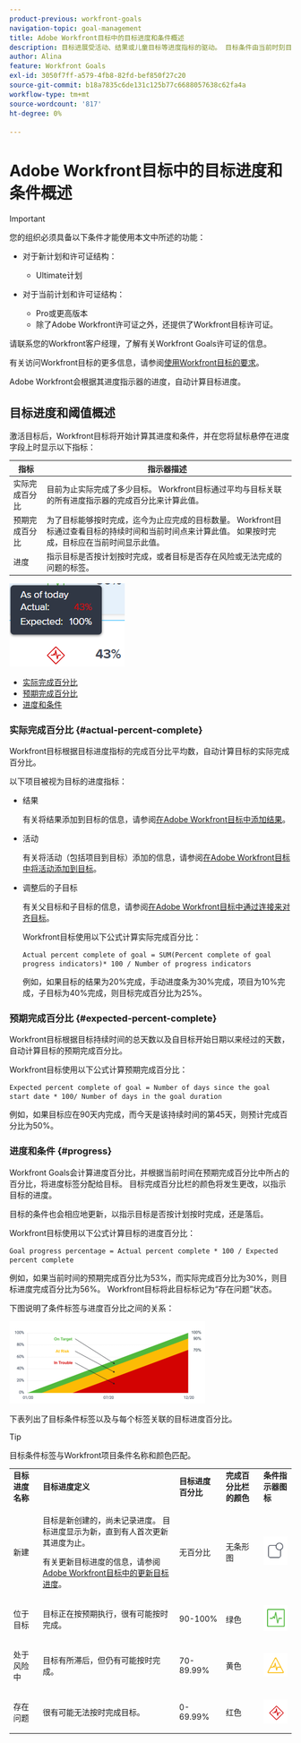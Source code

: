 ```yaml
---
product-previous: workfront-goals
navigation-topic: goal-management
title: Adobe Workfront目标中的目标进度和条件概述
description: 目标进展受活动、结果或儿童目标等进度指标的驱动。 目标条件由当前时刻目标的进度确定。
author: Alina
feature: Workfront Goals
exl-id: 3050f7ff-a579-4fb8-82fd-bef850f27c20
source-git-commit: b18a7835c6de131c125b77c6688057638c62fa4a
workflow-type: tm+mt
source-wordcount: '817'
ht-degree: 0%

---
```


# Adobe Workfront目标中的目标进度和条件概述

<!--Audited for P&P only: 4/2025-->

>[!IMPORTANT]
>
>您的组织必须具备以下条件才能使用本文中所述的功能：
>
>
>* 对于新计划和许可证结构：
>
>   * Ultimate计划
>    
>* 对于当前计划和许可证结构：
>
>   * Pro或更高版本
>   * 除了Adobe Workfront许可证之外，还提供了Workfront目标许可证。
>
> 请联系您的Workfront客户经理，了解有关Workfront Goals许可证的信息。
>
>有关访问Workfront目标的更多信息，请参阅[使用Workfront目标的要求](../../workfront-goals/goal-management/access-needed-for-wf-goals.md)。

Adobe Workfront会根据其进度指示器的进度，自动计算目标进度。

## 目标进度和阈值概述

激活目标后，Workfront目标将开始计算其进度和条件，并在您将鼠标悬停在进度字段上时显示以下指标：

| 指标 | 指示器描述 |
|---|---|
| 实际完成百分比 | 目前为止实际完成了多少目标。 Workfront目标通过平均与目标关联的所有进度指示器的完成百分比来计算此值。 |
| 预期完成百分比 | 为了目标能够按时完成，迄今为止应完成的目标数量。 Workfront目标通过查看目标的持续时间和当前时间点来计算此值。 如果按时完成，目标应在当前时间显示此值。 |
| 进度 | 指示目标是否按计划按时完成，或者目标是否存在风险或无法完成的问题的标签。 |

![存在问题](assets/in-trouble-goal-progress-expanded.png)

<!--drafted for the redesign: replace the screen shot above with the redesigned one which is white, not black-->

* [实际完成百分比](#actual-percent-complete)
* [预期完成百分比](#expected-percent-complete)
* [进度和条件](#progress)

### 实际完成百分比 {#actual-percent-complete}

Workfront目标根据目标进度指标的完成百分比平均数，自动计算目标的实际完成百分比。

以下项目被视为目标的进度指标：

* 结果

  有关将结果添加到目标的信息，请参阅[在Adobe Workfront目标中添加结果](../../workfront-goals/results-and-activities/add-results-to-goals.md)。

* 活动

  有关将活动（包括项目到目标）添加的信息，请参阅[在Adobe Workfront目标中将活动添加到目标](../../workfront-goals/results-and-activities/add-activities-to-goals.md)。

* 调整后的子目标

  有关父目标和子目标的信息，请参阅[在Adobe Workfront目标中通过连接来对齐目标](../../workfront-goals/goal-alignment/align-goals-by-connecting-them.md)。

  Workfront目标使用以下公式计算实际完成百分比：

  ```
  Actual percent complete of goal = SUM(Percent complete of goal progress indicators)* 100 / Number of progress indicators
  ```

  例如，如果目标的结果为20%完成，手动进度条为30%完成，项目为10%完成，子目标为40%完成，则目标完成百分比为25%。

### 预期完成百分比 {#expected-percent-complete}

Workfront目标根据目标持续时间的总天数以及自目标开始日期以来经过的天数，自动计算目标的预期完成百分比。

Workfront目标使用以下公式计算预期完成百分比：

```
Expected percent complete of goal = Number of days since the goal start date * 100/ Number of days in the goal duration
```

例如，如果目标应在90天内完成，而今天是该持续时间的第45天，则预计完成百分比为50%。

### 进度和条件 {#progress}

Workfront Goals会计算进度百分比，并根据当前时间在预期完成百分比中所占的百分比，将进度标签分配给目标。 目标完成百分比栏的颜色将发生更改，以指示目标的进度。

目标的条件也会相应地更新，以指示目标是否按计划按时完成，还是落后。

Workfront目标使用以下公式计算目标的进度百分比：

```
Goal progress percentage = Actual percent complete * 100 / Expected percent complete
```

例如，如果当前时间的预期完成百分比为53%，而实际完成百分比为30%，则目标进度完成百分比为56%。 Workfront目标将此目标标记为“存在问题”状态。

下图说明了条件标签与进度百分比之间的关系：

![已绘制进度状态标签图表](assets/progress-status-labels-charted-after-match-with-project-condition-350x147.png)

下表列出了目标条件标签以及与每个标签关联的目标进度百分比。

>[!TIP]
>
>目标条件标签与Workfront项目条件名称和颜色匹配。

<table style="table-layout:auto"> 
 <col> 
 <col> 
 <col> 
 <col> 
 <tbody> 
  <tr> 
   <td><b>目标进度名称</b></td> 
   <td><b>目标进度定义</b></td> 
   <td><b>目标进度百分比</b></td> 
   <td><b>完成百分比栏的颜色</b></td> 
   <td><b>条件指示器图标</b></td> 
  </tr> 
  <tr> 
   <td>新建</td> 
   <td> <p>目标是新创建的，尚未记录进度。 目标进度显示为新，直到有人首次更新其进度为止。 </p> <p>有关更新目标进度的信息，请参阅<a href="../../workfront-goals/goal-review-and-workfront-goals-sections/check-in-goals.md" class="MCXref xref">Adobe Workfront目标中的更新目标进度</a>。</p> </td> 
   <td>无百分比</td> 
   <td>无条形图</td> 
   <td><img src="assets/new-goal-icon-condition.png" alt="new_goal_icon_condition.png"></td>
  </tr> 
  <tr> 
   <td> <p><span>位于目标</span> </p> </td> 
   <td>目标正在按预期执行，很有可能按时完成。 </td> 
   <td>90-100%</td> 
   <td>绿色</td> 
    <td><img src="assets/on-target-icon-condition.png" alt="on_target_icon_condition.png"></td>
  </tr> 
  <tr> 
   <td> <p><span>处于风险中</span> </p> </td> 
   <td>目标有所滞后，但仍有可能按时完成。 </td> 
   <td>70-89.99%</td> 
   <td>黄色</td>
   <td><img src="assets/at-risk-icon-condition.png" alt="at_risk_icon_condition.png"></td> 
  </tr> 
  <tr> 
   <td> <p><span>存在问题</span> </p> </td> 
   <td> <p>很有可能无法按时完成目标。 </p> </td> 
   <td>0-69.99%</td> 
   <td>红色</td> 
   <td><img src="assets/in-trouble-icon-condition.png" alt="in_trouble_icon_condition.png"></td> 
  </tr> 
 </tbody> 
</table>
